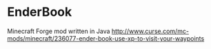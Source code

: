 # EnderBook
Minecraft Forge mod written in Java
http://www.curse.com/mc-mods/minecraft/236077-ender-book-use-xp-to-visit-your-waypoints

